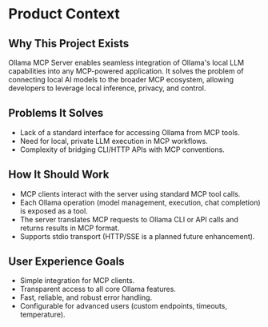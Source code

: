 # Product Context

## Why This Project Exists

Ollama MCP Server enables seamless integration of Ollama's local LLM capabilities into any MCP-powered application. It solves the problem of connecting local AI models to the broader MCP ecosystem, allowing developers to leverage local inference, privacy, and control.

## Problems It Solves

- Lack of a standard interface for accessing Ollama from MCP tools.
- Need for local, private LLM execution in MCP workflows.
- Complexity of bridging CLI/HTTP APIs with MCP conventions.

## How It Should Work

- MCP clients interact with the server using standard MCP tool calls.
- Each Ollama operation (model management, execution, chat completion) is exposed as a tool.
- The server translates MCP requests to Ollama CLI or API calls and returns results in MCP format.
- Supports stdio transport (HTTP/SSE is a planned future enhancement).

## User Experience Goals

- Simple integration for MCP clients.
- Transparent access to all core Ollama features.
- Fast, reliable, and robust error handling.
- Configurable for advanced users (custom endpoints, timeouts, temperature).
